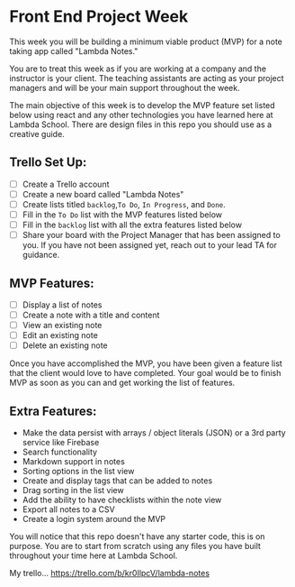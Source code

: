# Front End Project Week
This week you will be building a minimum viable product (MVP) for a note taking app called "Lambda Notes."

You are to treat this week as if you are working at a company and the instructor is your client. The teaching assistants are acting as your project managers and will be your main support throughout the week.

The main objective of this week is to develop the MVP feature set listed below using react and any other technologies you have learned here at Lambda School. There are design files in this repo you should use as a creative guide.  

## Trello Set Up:
* [ ] Create a Trello account
* [ ] Create a new board called "Lambda Notes"
* [ ] Create lists titled ```backlog```,```To Do```, ```In Progress```, and ```Done```.
* [ ] Fill in the ```To Do``` list with the MVP features listed below
* [ ] Fill in the ```backlog``` list with all the extra features listed below
* [ ] Share your board with the Project Manager that has been assigned to you.  If you have not been assigned yet, reach out to your lead TA for guidance.

## MVP Features:
* [ ] Display a list of notes
* [ ] Create a note with a title and content
* [ ] View an existing note
* [ ] Edit an existing note
* [ ] Delete an existing note

Once you have accomplished the MVP, you have been given a feature list that the client would love to have completed.  Your goal would be to finish MVP as soon as you can and get working the list of features.

## Extra Features:
* Make the data persist with arrays / object literals (JSON) or a 3rd party service like Firebase
* Search functionality
* Markdown support in notes
* Sorting options in the list view
* Create and display tags that can be added to notes
* Drag sorting in the list view
* Add the ability to have checklists within the note view
* Export all notes to a CSV
* Create a login system around the MVP

You will notice that this repo doesn't have any starter code, this is on purpose.  You are to start from scratch using any files you have built throughout your time here at Lambda School.

My trello...
https://trello.com/b/kr0IlpcV/lambda-notes